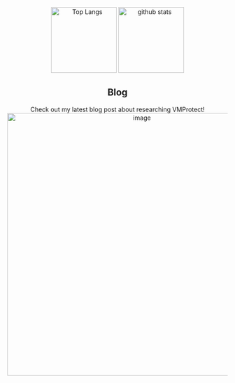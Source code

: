 <div align="center">
  <img alt="Top Langs" height="150px" src="https://github-readme-stats-one-self.vercel.app/api?username=vxcall&show_icons=true&theme=dracula&count_private=true&border_color=574666&hide=contribs" />
  <img alt="github stats" height="150px" src="https://github-readme-stats-one-self.vercel.app/api/top-langs/?username=vxcall&layout=compact&theme=dracula&border_color=574666" />
</div>

<div align="center">
  <h2>Blog</h2>
  Check out my latest blog post about researching VMProtect!
  <a href="https://vxcall.github.io/posts/vmprotect-research/"><img width="600" alt="image" src="https://github.com/user-attachments/assets/df7e816d-c76c-4ef7-8d34-bb07a103e0f3"></a>
</div>
